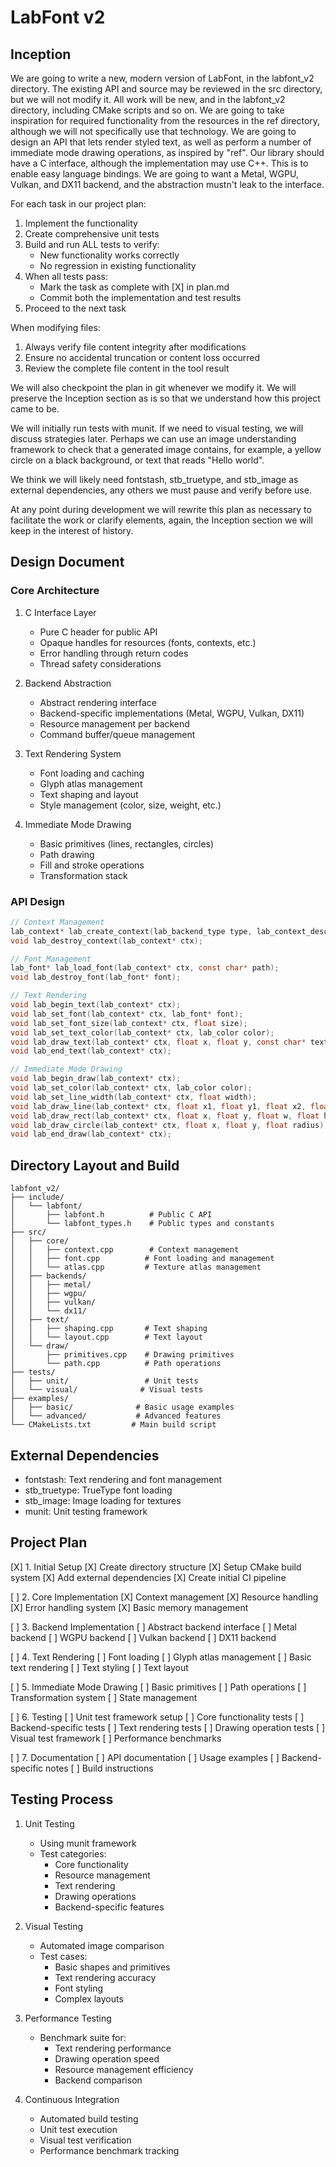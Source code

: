 # LabFont v2

## Inception
We are going to write a new, modern version of LabFont, in the labfont_v2 directory. The existing API and source may be reviewed in the src directory, but we will not modify it. All work will be new, and in the labfont_v2 directory, including CMake scripts and so on. 
We are going to take inspiration for required functionality from the resources in the ref directory, although we will not specifically use that technology.
We are going to design an API that lets render styled text, as well as perform a number of immediate mode drawing operations, as inspired by "ref".
Our library should have a C interface, although the implementation may use C++. This is to enable easy language bindings.
We are going to want a Metal, WGPU, Vulkan, and DX11 backend, and the abstraction mustn't leak to the interface.

For each task in our project plan:
1. Implement the functionality
2. Create comprehensive unit tests
3. Build and run ALL tests to verify:
   - New functionality works correctly
   - No regression in existing functionality
4. When all tests pass:
   - Mark the task as complete with [X] in plan.md
   - Commit both the implementation and test results
5. Proceed to the next task

When modifying files:
1. Always verify file content integrity after modifications
2. Ensure no accidental truncation or content loss occurred
3. Review the complete file content in the tool result

We will also checkpoint the plan in git whenever we modify it. We will preserve the Inception section as is so that we understand how this project came to be.

We will initially run tests with munit. If we need to visual testing, we will discuss strategies later. Perhaps we can use an image understanding framework to check that a generated image contains, for example, a yellow circle on a black background, or text that reads "Hello world".

We think we will likely need fontstash, stb_truetype, and stb_image as external dependencies, any others we must pause and verify before use.

At any point during development we will rewrite this plan as necessary to facilitate the work or clarify elements, again, the Inception section we will keep in the interest of history.

## Design Document

### Core Architecture
1. C Interface Layer
   - Pure C header for public API
   - Opaque handles for resources (fonts, contexts, etc.)
   - Error handling through return codes
   - Thread safety considerations

2. Backend Abstraction
   - Abstract rendering interface
   - Backend-specific implementations (Metal, WGPU, Vulkan, DX11)
   - Resource management per backend
   - Command buffer/queue management

3. Text Rendering System
   - Font loading and caching
   - Glyph atlas management
   - Text shaping and layout
   - Style management (color, size, weight, etc.)

4. Immediate Mode Drawing
   - Basic primitives (lines, rectangles, circles)
   - Path drawing
   - Fill and stroke operations
   - Transformation stack

### API Design
```c
// Context Management
lab_context* lab_create_context(lab_backend_type type, lab_context_desc* desc);
void lab_destroy_context(lab_context* ctx);

// Font Management
lab_font* lab_load_font(lab_context* ctx, const char* path);
void lab_destroy_font(lab_font* font);

// Text Rendering
void lab_begin_text(lab_context* ctx);
void lab_set_font(lab_context* ctx, lab_font* font);
void lab_set_font_size(lab_context* ctx, float size);
void lab_set_text_color(lab_context* ctx, lab_color color);
void lab_draw_text(lab_context* ctx, float x, float y, const char* text);
void lab_end_text(lab_context* ctx);

// Immediate Mode Drawing
void lab_begin_draw(lab_context* ctx);
void lab_set_color(lab_context* ctx, lab_color color);
void lab_set_line_width(lab_context* ctx, float width);
void lab_draw_line(lab_context* ctx, float x1, float y1, float x2, float y2);
void lab_draw_rect(lab_context* ctx, float x, float y, float w, float h);
void lab_draw_circle(lab_context* ctx, float x, float y, float radius);
void lab_end_draw(lab_context* ctx);
```

## Directory Layout and Build

```
labfont_v2/
├── include/
│   └── labfont/
│       ├── labfont.h          # Public C API
│       └── labfont_types.h    # Public types and constants
├── src/
│   ├── core/
│   │   ├── context.cpp        # Context management
│   │   ├── font.cpp          # Font loading and management
│   │   └── atlas.cpp         # Texture atlas management
│   ├── backends/
│   │   ├── metal/
│   │   ├── wgpu/
│   │   ├── vulkan/
│   │   └── dx11/
│   ├── text/
│   │   ├── shaping.cpp       # Text shaping
│   │   └── layout.cpp        # Text layout
│   └── draw/
│       ├── primitives.cpp    # Drawing primitives
│       └── path.cpp          # Path operations
├── tests/
│   ├── unit/                 # Unit tests
│   └── visual/              # Visual tests
├── examples/
│   ├── basic/              # Basic usage examples
│   └── advanced/           # Advanced features
└── CMakeLists.txt         # Main build script
```

## External Dependencies
- fontstash: Text rendering and font management
- stb_truetype: TrueType font loading
- stb_image: Image loading for textures
- munit: Unit testing framework

## Project Plan

[X] 1. Initial Setup
    [X] Create directory structure
    [X] Setup CMake build system
    [X] Add external dependencies
    [X] Create initial CI pipeline

[ ] 2. Core Implementation
    [X] Context management
    [X] Resource handling
    [X] Error handling system
    [X] Basic memory management

[ ] 3. Backend Implementation
    [ ] Abstract backend interface
    [ ] Metal backend
    [ ] WGPU backend
    [ ] Vulkan backend
    [ ] DX11 backend

[ ] 4. Text Rendering
    [ ] Font loading
    [ ] Glyph atlas management
    [ ] Basic text rendering
    [ ] Text styling
    [ ] Text layout

[ ] 5. Immediate Mode Drawing
    [ ] Basic primitives
    [ ] Path operations
    [ ] Transformation system
    [ ] State management

[ ] 6. Testing
    [ ] Unit test framework setup
    [ ] Core functionality tests
    [ ] Backend-specific tests
    [ ] Text rendering tests
    [ ] Drawing operation tests
    [ ] Visual test framework
    [ ] Performance benchmarks

[ ] 7. Documentation
    [ ] API documentation
    [ ] Usage examples
    [ ] Backend-specific notes
    [ ] Build instructions

## Testing Process

1. Unit Testing
   - Using munit framework
   - Test categories:
     * Core functionality
     * Resource management
     * Text rendering
     * Drawing operations
     * Backend-specific features

2. Visual Testing
   - Automated image comparison
   - Test cases:
     * Basic shapes and primitives
     * Text rendering accuracy
     * Font styling
     * Complex layouts

3. Performance Testing
   - Benchmark suite for:
     * Text rendering performance
     * Drawing operation speed
     * Resource management efficiency
     * Backend comparison

4. Continuous Integration
   - Automated build testing
   - Unit test execution
   - Visual test verification
   - Performance benchmark tracking
